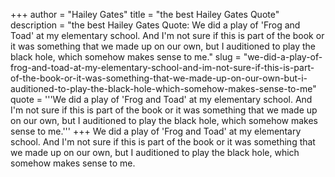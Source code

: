 +++
author = "Hailey Gates"
title = "the best Hailey Gates Quote"
description = "the best Hailey Gates Quote: We did a play of 'Frog and Toad' at my elementary school. And I'm not sure if this is part of the book or it was something that we made up on our own, but I auditioned to play the black hole, which somehow makes sense to me."
slug = "we-did-a-play-of-frog-and-toad-at-my-elementary-school-and-im-not-sure-if-this-is-part-of-the-book-or-it-was-something-that-we-made-up-on-our-own-but-i-auditioned-to-play-the-black-hole-which-somehow-makes-sense-to-me"
quote = '''We did a play of 'Frog and Toad' at my elementary school. And I'm not sure if this is part of the book or it was something that we made up on our own, but I auditioned to play the black hole, which somehow makes sense to me.'''
+++
We did a play of 'Frog and Toad' at my elementary school. And I'm not sure if this is part of the book or it was something that we made up on our own, but I auditioned to play the black hole, which somehow makes sense to me.
